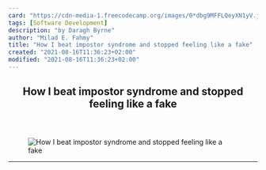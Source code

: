 ```yaml
---
card: "https://cdn-media-1.freecodecamp.org/images/0*dbg9MFFLQeyXN1yV.jpg"
tags: [Software Development]
description: "by Daragh Byrne"
author: "Milad E. Fahmy"
title: "How I beat impostor syndrome and stopped feeling like a fake"
created: "2021-08-16T11:36:23+02:00"
modified: "2021-08-16T11:36:23+02:00"
---
```

<div class="site-wrapper">
<main id="site-main" class="site-main outer">
<div class="inner">
<article class="post-full post tag-software-development tag-programming tag-coding tag-technology tag-mindfulness ">
<header class="post-full-header">
<h1 class="post-full-title">How I beat impostor syndrome and stopped feeling like a fake</h1>
</header>
<figure class="post-full-image">
<picture>
<source media="(max-width: 700px)" sizes="1px" srcset="data:image/gif;base64,R0lGODlhAQABAIAAAAAAAP///yH5BAEAAAAALAAAAAABAAEAAAIBRAA7 1w">
<source media="(min-width: 701px)" sizes="(max-width: 800px) 400px,
(max-width: 1170px) 700px,
1400px" srcset="https://cdn-media-1.freecodecamp.org/images/0*dbg9MFFLQeyXN1yV.jpg 300w,
https://cdn-media-1.freecodecamp.org/images/0*dbg9MFFLQeyXN1yV.jpg 600w,
https://cdn-media-1.freecodecamp.org/images/0*dbg9MFFLQeyXN1yV.jpg 1000w,
https://cdn-media-1.freecodecamp.org/images/0*dbg9MFFLQeyXN1yV.jpg 2000w">
<img onerror="this.style.display='none'" src="https://cdn-media-1.freecodecamp.org/images/0*dbg9MFFLQeyXN1yV.jpg" alt="How I beat impostor syndrome and stopped feeling like a fake">
</picture>
</figure>
<section class="post-full-content">
<div class="post-content medium-migrated-article">
</div>
<hr>
</section>
</article>
</div>
</main>
</div>
<!-- Google Tag Manager (noscript) -->
<!-- End Google Tag Manager (noscript) -->
